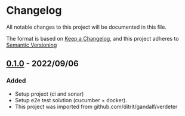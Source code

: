 # Changelog

All notable changes to this project will be documented in this file.

The format is based on [Keep a Changelog](https://keepachangelog.com/en/1.0.0/),
and this project adheres to [Semantic Versioning](https://semver.org/spec/v2.0.0.html)

## [0.1.0] - 2022/09/06

### Added

- Setup project (ci and sonar)
- Setup e2e test solution (cucumber + docker).
- This project was imported from github.com/ditrit/gandalf/verdeter

[0.1.0]: https://github.com/ditrit/verdeter/blob/0.1.0/changelog.md